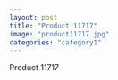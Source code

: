 ```yaml
---
layout: post
title: "Product 11717"
image: "product11717.jpg"
categories: "category1"
---
```

Product 11717

